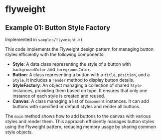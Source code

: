 # flyweight

## Example 01: Button Style Factory

Implemented in `samples/flyweight.kt`

This code implements the Flyweight design pattern for managing button styles efficiently with the following components:

- **Style**: A data class representing the style of a button with `backgroundColor` and `foregroundColor`.
- **Button**: A class representing a button with a `title`, `position`, and a `Style`. It includes a `render` method to display button details.
- **StyleFactory**: An object managing a collection of shared `Style` instances, providing them based on type. It ensures that only one instance of each style is created and reused.
- **Canvas**: A class managing a list of `Component` instances. It can add buttons with specified or default styles and render all buttons.

The `main` method shows how to add buttons to the canvas with various styles and render them. This approach efficiently manages button styles using the Flyweight pattern, reducing memory usage by sharing common style objects.

